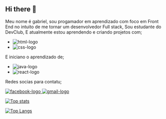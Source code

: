 ## Hi there 👋

Meu nome é gabriel, sou progamador em aprendizado com foco em Front End no intuito de me tornar um desenvolvedor Full stack, Sou estudante do DevClub, E atualmente estou aprendendo e criando projetos com;

* <img src="https://img.shields.io/badge/HTML-239120?style=for-the-badge&logo=html5&logoColor=white" alt="html-logo"/>

* <img src="https://img.shields.io/badge/CSS-239120?&style=for-the-badge&logo=css3&logoColor=white" alt="css-logo"/>

E iniciano o aprendizado de;

* <img src="https://img.shields.io/badge/JavaScript-F7DF1E?style=for-the-badge&logo=javascript&logoColor=black" alt="java-logo"/>

* <img src="https://img.shields.io/badge/React-20232A?style=for-the-badge&logo=react&logoColor=61DAFB" alt="react-logo"/>

Redes socias para contatu;

<a href="https://www.facebook.com/gabriel.luis.631297">
<img src="https://img.shields.io/badge/Facebook_Gaming-005FED?style=for-the-badge&logo=facebook-gaming&logoColor=white" alt="facebook-logo" target="_blank" />

<a href="mailto:08gabrielluis08@gmail.com">
<img src="https://img.shields.io/badge/Gmail-D14836?style=for-the-badge&logo=gmail&logoColor=white" alt="gmail-logo"/>
  
<br>


![Top stats](https://github-readme-stats.vercel.app/api?username=08Gabrielluis&show_icons=true&theme=transparent)


[![Top Langs](https://github-readme-stats.vercel.app/api/top-langs/?username=08Gabrielluis&layout=donut)](https://github.com/anuraghazra/github-readme-stats)
